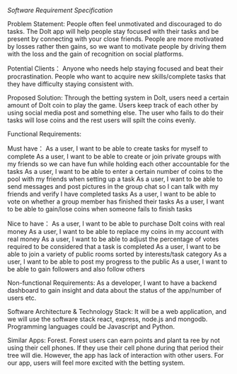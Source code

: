 *Software Requirement Specification*


Problem Statement: 
People often feel unmotivated and discouraged to do tasks. The Dolt app will help people stay focused with their tasks and be present by connecting with your close friends. People are more motivated by losses rather then gains, so we want to motivate people by driving them with the loss and the gain of recognition on social platforms.


Potential Clients：
Anyone who needs help staying focused and beat their procrastination. 
People who want to acquire new skills/complete tasks that they have difficulty staying consistent with.


Proposed Solution: 
Through the betting system in Dolt, users need a certain amount of Dolt coin to play the game. Users keep track of each other by using social media post and something else. The user who fails to do their tasks will lose coins and the rest users will spilt the coins evenly.


Functional Requirements: 

Must have：
As a user, I want to be able to create tasks for myself to complete
As a user, I want to be able to create or join private groups with my friends so we can have fun while holding each other accountable for the tasks
As a user, I want to be able to enter a certain number of coins to the pool with my friends when setting up a task
As a user, I want to be able to send messages and post pictures in the group chat so I can talk with my friends and verify I have completed tasks
As a user, I want to be able to vote on whether a group member has finished their tasks
As a user, I want to be able to gain/lose coins when someone fails to finish tasks

Nice to have：
As a user, I want to be able to purchase DoIt coins with real money
As a user, I want to be able to replace my coins in my account with real money
As a user, I want to be able to adjust the percentage of votes required to be considered that a task is completed
As a user, I want to be able to join a variety of public rooms sorted by interests/task category
As a user, I want to be able to post my progress to the public
As a user, I want to be able to gain followers and also follow others


Non-functional Requirements:
As a developer, I want to have a backend dashboard to gain insight and data about the status of the app/number of users etc.


Software Architecture & Technology Stack: 
It will be a web application, and we will use the software stack react, express, node.js and mongodb. Programming languages could be Javascript and Python.


Similar Apps:
Forest. Forest users can earn points and plant ta ree by not using their cell phones. If they use their cell phone during that period their tree will die. However, the app has lack of interaction with other users. For our app, users will feel more excited with the betting system.




